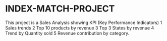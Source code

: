 # INDEX-MATCH-PROJECT
This project is a Sales Analysis showing KPI (Key Performance Indicators)
1 Sales trends
2 Top 10 products by revenue
3 Top 3 States by revenue 
4 Trend by Quantity sold 
5 Revenue contribution by category.
